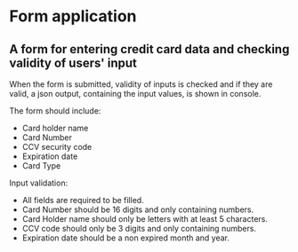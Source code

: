 # Form application 

## A form for entering credit card data and checking validity of users' input
When the form is submitted, validity of inputs is checked and if they are valid, a json output, containing the input values, is shown in console.

The form should include: 
- Card holder name 
- Card Number 
- CCV security code
- Expiration date
- Card Type

Input validation: 
- All fields are required to be filled.
- Card Number should be 16 digits and only containing numbers.
- Card Holder name should only be letters with at least 5 characters.
- CCV code should only be 3 digits and only containing numbers.
- Expiration date should be a non expired month and year. 
